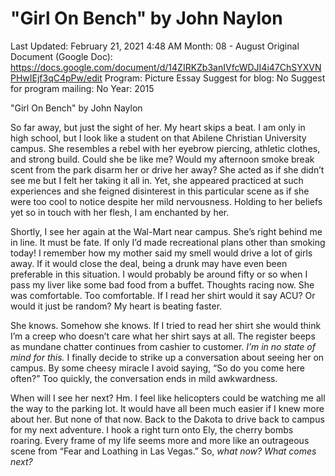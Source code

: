 # "Girl On Bench" by John Naylon

Last Updated: February 21, 2021 4:48 AM
Month: 08 - August
Original Document (Google Doc): https://docs.google.com/document/d/14ZIRKZb3anIVfcWDJI4i47ChSYXVNPHwIEjf3qC4pPw/edit
Program: Picture Essay
Suggest for blog: No
Suggest for program mailing: No
Year: 2015

"Girl On Bench" by John Naylon

So far away, but just the sight of her. My heart skips a beat. I am only in high school, but I look like a student on that Abilene Christian University campus. She resembles a rebel with her eyebrow piercing, athletic clothes, and strong build. Could she be like me? Would my afternoon smoke break scent from the park disarm her or drive her away? She acted as if she didn’t see me but I felt her taking it all in. Yet, she appeared practiced at such experiences and she feigned disinterest in this particular scene as if she were too cool to notice despite her mild nervousness. Holding to her beliefs yet so in touch with her flesh, I am enchanted by her.

Shortly, I see her again at the Wal-Mart near campus. She’s right behind me in line. It must be fate. If only I’d made recreational plans other than smoking today! I remember how my mother said my smell would drive a lot of girls away. If it would close the deal, being a drunk may have even been preferable in this situation. I would probably be around fifty or so when I pass my liver like some bad food from a buffet. Thoughts racing now. She was comfortable. Too comfortable. If I read her shirt would it say ACU? Or would it just be random? My heart is beating faster.

She knows. Somehow she knows. If I tried to read her shirt she would think I’m a creep who doesn’t care what her shirt says at all. The register beeps as mundane chatter continues from cashier to customer. **I’m in no state of mind for this*.* I finally decide to strike up a conversation about seeing her on campus. By some cheesy miracle I avoid saying, “So do you come here often?” Too quickly, the conversation ends in mild awkwardness.

When will I see her next? Hm. I feel like helicopters could be watching me all the way to the parking lot. It would have all been much easier if I knew more about her. But none of that now. Back to the Dakota to drive back to campus for my next adventure. I hook a right turn onto Ely, the cherry bombs roaring. Every frame of my life seems more and more like an outrageous scene from “Fear and Loathing in Las Vegas.” So, *what now? What comes next?*